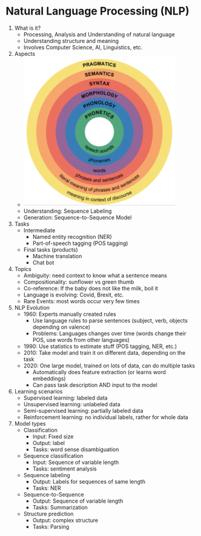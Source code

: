 # Natural Language Processing (NLP)
1. What is it?
    - Processing, Analysis and Understanding of natural language
    - Understanding structure and meaning
    - Involves Computer Science, AI, Linguistics, etc.
1. Aspects
    - ![image](images/linguistics_areas.png)
    - Understanding: Sequence Labeling
    - Generation: Sequence-to-Sequence Model
1. Tasks
    - Intermediate
        * Named entity recognition (NER)
        * Part-of-speech tagging (POS tagging)
    - Final tasks (products)
        * Machine translation
        * Chat bot
1. Topics
    - Ambiguity: need context to know what a sentence means
    - Compositionality: sunflower vs green thumb
    - Co-reference: If the baby does not like the milk, boil it
    - Language is evolving: Covid, Brexit, etc.
    - Rare Events: most words occur very few times
1. NLP Evolution
    - 1960: Experts manually created rules
        * Use language rules to parse sentences (subject, verb, objects depending on valence)
        * Problems: Languages changes over time (words change their POS, use words from other languages)
    - 1990: Use statistics to estimate stuff (POS tagging, NER, etc.)
    - 2010: Take model and train it on different data, depending on the task
    - 2020: One large model, trained on lots of data, can do multiple tasks
        * Automatically does feature extraction (or learns word embeddings)
        * Can pass task description AND input to the model
1. Learning scenarios
    - Supervised learning: labeled data
    - Unsupervised learning: unlabeled data
    - Semi-supervised learning: partially labeled data
    - Reinforcement learning: no individual labels, rather for whole data
1. Model types
    - Classification
        * Input: Fixed size
        * Output: label
        * Tasks: word sense disambiguation
    - Sequence classification
        * Input: Sequence of variable length
        * Tasks: sentiment analysis
    - Sequence labeling
        * Output: Labels for sequences of same length
        * Tasks: NER
    - Sequence-to-Sequence
        * Output: Sequence of variable length
        * Tasks: Summarization
    - Structure prediction
        * Output: complex structure
        * Tasks: Parsing

